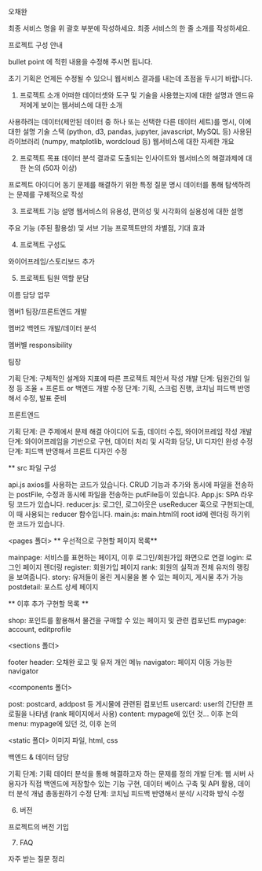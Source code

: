 오채완

최종 서비스 명을 위 괄호 부분에 작성하세요.
최종 서비스의 한 줄 소개를 작성하세요.


프로젝트 구성 안내


bullet point 에 적힌 내용을 수정해 주시면 됩니다.


초기 기획은 언제든 수정될 수 있으니 웹서비스 결과를 내는데 초점을 두시기 바랍니다.



1. 프로젝트 소개
어떠한 데이터셋와 도구 및 기술을 사용했는지에 대한 설명과 엔드유저에게 보이는 웹서비스에 대한 소개

사용하려는 데이터(제안된 데이터 중 하나 또는 선택한 다른 데이터 세트)를 명시, 이에 대한 설명
기술 스택 (python, d3, pandas, jupyter, javascript, MySQL 등)
사용된 라이브러리 (numpy, matplotlib, wordcloud 등)
웹서비스에 대한 자세한 개요


2. 프로젝트 목표
데이터 분석 결과로 도출되는 인사이트와 웹서비스의 해결과제에 대한 논의 (50자 이상)

프로젝트 아이디어 동기
문제를 해결하기 위한 특정 질문 명시
데이터를 통해 탐색하려는 문제를 구체적으로 작성


3. 프로젝트 기능 설명
웹서비스의 유용성, 편의성 및 시각화의 실용성에 대한 설명

주요 기능 (주된 활용성) 및 서브 기능
프로젝트만의 차별점, 기대 효과


4. 프로젝트 구성도

와이어프레임/스토리보드 추가


5. 프로젝트 팀원 역할 분담



이름
담당 업무




멤버1
팀장/프론트엔드 개발


멤버2
백엔드 개발/데이터 분석



멤버별 responsibility

팀장


기획 단계: 구체적인 설계와 지표에 따른 프로젝트 제안서 작성
개발 단계: 팀원간의 일정 등 조율 + 프론트 or 백엔드 개발
수정 단계: 기획, 스크럼 진행, 코치님 피드백 반영해서 수정, 발표 준비


프론트엔드


기획 단계: 큰 주제에서 문제 해결 아이디어 도출, 데이터 수집, 와이어프레임 작성
개발 단계: 와이어프레임을 기반으로 구현, 데이터 처리 및 시각화 담당, UI 디자인 완성
수정 단계: 피드백 반영해서 프론트 디자인 수정

** src 파일 구성

api.js
axios를 사용하는 코드가 있습니다.
CRUD 기능과 추가와 동시에 파일을 전송하는 postFile, 수정과 동시에 파일을 전송하는 putFile등이 있습니다.
App.js:
SPA 라우팅 코드가 있습니다.
reducer.js:
로그인, 로그아웃은 useReducer 훅으로 구현되는데, 이 때 사용되는 reducer 함수입니다.
main.js:
main.html의 root id에 렌더링 하기위한 코드가 있습니다.

<pages 폴더>
** 우선적으로 구현할 페이지 목록**

mainpage: 서비스를 표현하는 페이지, 이후 로그인/회원가입 화면으로 연결
login: 로그인 페이지 렌더링
register: 회원가입 페이지
rank: 회원의 실적과 전체 유저의 랭킹을 보여줍니다.
story: 유저들이 올린 게시물을 볼 수 있는 페이지, 게시물 추가 가능
postdetail: 포스트 상세 페이지

** 이후 추가 구현할 목록 **

shop: 포인트를 활용해서 물건을 구매할 수 있는 페이지 및 관련 컴포넌트
mypage: account, editprofile

<sections 폴더>

footer
header: 오채완 로고 및 유저 개인 메뉴
navigator: 페이지 이동 가능한 navigator

<components 폴더>

post: postcard, addpost 등 게시물에 관련된 컴포넌트
usercard: user의 간단한 프로필을 나타냄 (rank 페이지에서 사용)
content: mypage에 있던 것... 이후 논의
menu: mypage에 있던 것, 이후 논의

<static 폴더>
이미지 파일, html, css

백엔드 & 데이터 담당


기획 단계: 기획 데이터 분석을 통해 해결하고자 하는 문제를 정의
개발 단계: 웹 서버 사용자가 직접 백엔드에 저장할수 있는 기능 구현, 데이터 베이스 구축 및 API 활용, 데이터 분석 개념 총동원하기
수정 단계: 코치님 피드백 반영해서 분석/ 시각화 방식 수정


6. 버전

프로젝트의 버전 기입


7. FAQ

자주 받는 질문 정리